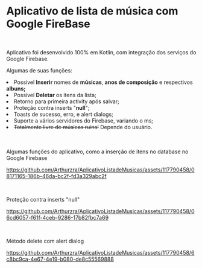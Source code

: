 # Aplicativo de lista de música com Google FireBase

<br>
<p>Aplicativo foi desenvolvido 100% em Kotlin, com integração dos serviços do Google Firebase.</p>
<p>Algumas de suas funções:</p>
<li>Possível <b>Inserir</b> nomes de <b>músicas</b>, <b>anos de composição</b> e respectivos <b>albuns;</b></li>
<li>Possível <b>Deletar</b> os itens da lista;</li>
<li>Retorno para primeira activity após salvar;</li>
<li>Proteção contra inserts "<b>null</b>";</li>
<li>Toasts de sucesso, erro, e alert dialogs;</li>
<li>Suporte a vários servidores do Firebase, variando o ms;</li>
<li><s>Totalmente livre de músicas ruins!</s> Depende do usuário.</li>


<br>
<br>

<p>Algumas funções do aplicativo, como a inserção de itens no database no Google Firebase </p>

https://github.com/Arthurzra/AplicativoListadeMusicas/assets/117790458/08171165-186b-46da-bc2f-fd3a329abc2f

<br>


<p>Proteção contra inserts "null" </p>

https://github.com/Arthurzra/AplicativoListadeMusicas/assets/117790458/06cd6057-f61f-4ceb-9286-17b82fbc7a69

<br>


<p>Método delete com alert dialog </p>



https://github.com/Arthurzra/AplicativoListadeMusicas/assets/117790458/6c8bc9ca-4e67-4e19-b080-de8c55569888



